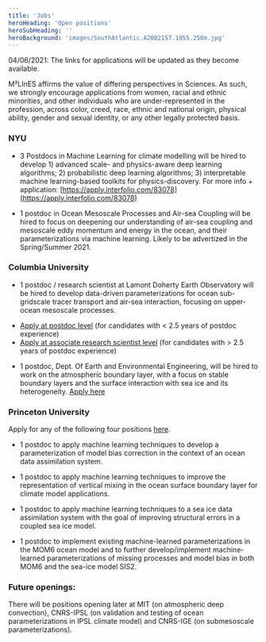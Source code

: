 ```yaml
---
title: 'Jobs'
heroHeading: 'Open positions'
heroSubHeading: ''
heroBackground: 'images/SouthAtlantic.A2002157.1055.250m.jpg'
---
```


04/06/2021: The links for applications will be updated as they become available. 

M²LInES affirms the value of differing perspectives in Sciences. As such, we strongly encourage applications from women, racial and ethnic minorities, and other individuals who are under-represented in the profession, across color, creed, race, ethnic and national origin, physical ability, gender and sexual identity, or any other legally protected basis. 

### NYU 

* 3 Postdocs in Machine Learning for climate modelling will be hired to  develop 1) advanced scale- and physics-aware deep learning algorithms;  2) probabilistic deep learning algorithms; 3) interpretable machine learning-based toolkits for physics-discovery. For more info + application: [https://apply.interfolio.com/83078](https://apply.interfolio.com/83078) 

* 1 postdoc in Ocean Mesoscale Processes and Air-sea Coupling will be hired to focus on deepening our understanding of air-sea coupling and mesoscale eddy momentum and energy in the ocean, and their parameterizations via machine learning. Likely to be advertized in the Spring/Summer 2021. 

### Columbia University


* 1 postdoc / research scientist at Lamont Doherty Earth Observatory will be hired to develop data-driven parameterizations for ocean sub-gridscale tracer transport and air-sea interaction, focusing on upper-ocean mesoscale processes.   
 - [Apply at postdoc level](https://pa334.peopleadmin.com/postings/7450) (for candidates with < 2.5 years of postdoc experience)   
 - [Apply at associate research scientist level](https://pa334.peopleadmin.com/postings/7451) (for candidates with > 2.5 years of postdoc experience)   
   
* 1 postdoc, Dept. Of Earth and Environmental Engineering, will be hired to work on the atmospheric boundary layer, with a focus on stable boundary layers and the surface interaction with sea ice and its heterogeneity.  [Apply here](https://findajob.agu.org/job/8014276/postdoc-position-in-stable-boundary-layer-and-machine-learning/?TrackID=26&utm_source=rss&utm_medium=feed&utm_campaign=general)

### Princeton University

Apply for any of the following four positions [here](https://www.princeton.edu/acad-positions/position/19081).

* 1 postdoc to apply machine learning techniques to develop a parameterization of model bias correction in the context of an ocean data assimilation system.  

* 1 postdoc to apply machine learning techniques to improve the representation of vertical mixing in the ocean surface boundary layer for climate model applications.  

* 1 postdoc to apply machine learning techniques to a sea ice data assimilation system with the goal of improving structural errors in a coupled sea ice model.  

* 1 postdoc to implement existing machine-learned parameterizations in the MOM6 ocean model and to further develop/implement machine-learned parameterizations of missing processes and model bias in both MOM6 and the sea-ice model SIS2. 


### Future openings:

There will be positions opening later at MIT (on atmospheric deep convection), CNRS-IPSL (on validation and testing of ocean parameterizations in IPSL climate model) and CNRS-IGE (on submesoscale parameterizations). 



